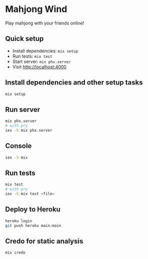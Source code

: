 # Mahjong Wind

Play mahjong with your friends online!

## Quick setup

- Install dependencies: `mix setup`
- Run tests: `mix test`
- Start server: `mix phx.server`
- Visit <http://localhost:4000>

## Install dependencies and other setup tasks

```sh
mix setup
```

## Run server

```sh
mix phx.server
# with pry
iex -S mix phx.server
```

## Console

```sh
iex -S mix
```

## Run tests

```sh
mix test
# with pry
iex -S mix test <file>
```

## Deploy to Heroku

```sh
heroku login
git push heroku main:main
```

## Credo for static analysis

```sh
mix credo
```

